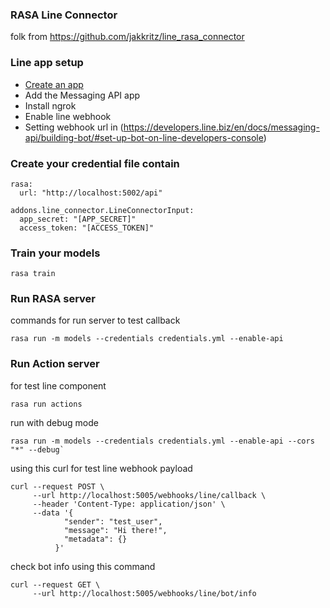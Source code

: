 ### RASA Line Connector

folk from
https://github.com/jakkritz/line_rasa_connector

<a name="line-app-setup"></a>
### Line app setup

- [Create an app](https://developers.line.biz/en/services/messaging-api/)
- Add the Messaging API app
- Install ngrok
- Enable line webhook
- Setting webhook url in (https://developers.line.biz/en/docs/messaging-api/building-bot/#set-up-bot-on-line-developers-console)

### Create your credential file contain
```
rasa:
  url: "http://localhost:5002/api"

addons.line_connector.LineConnectorInput:
  app_secret: "[APP_SECRET]"
  access_token: "[ACCESS_TOKEN]"
```

### Train your models
```
rasa train
```

### Run RASA server
commands for run server to test callback
```
rasa run -m models --credentials credentials.yml --enable-api
```

### Run Action server
for test line component
```
rasa run actions
```

run with debug mode
```
rasa run -m models --credentials credentials.yml --enable-api --cors "*" --debug`
```

using this curl for test line webhook payload
```
curl --request POST \
     --url http://localhost:5005/webhooks/line/callback \
     --header 'Content-Type: application/json' \
     --data '{
            "sender": "test_user",
            "message": "Hi there!",
            "metadata": {}
          }'
```

check bot info using this command
```
curl --request GET \
     --url http://localhost:5005/webhooks/line/bot/info
```